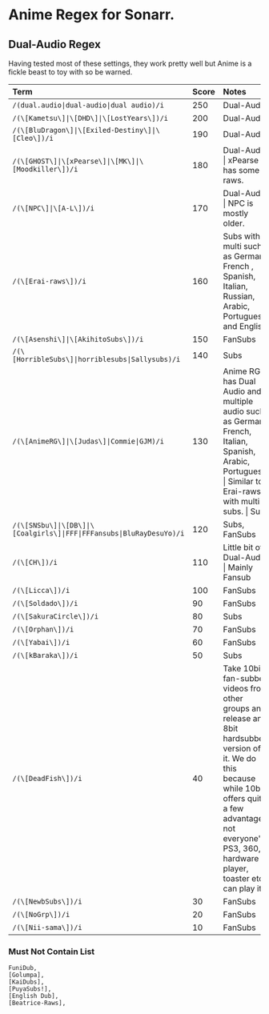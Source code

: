 # Anime Regex for Sonarr.

## Dual-Audio Regex
Having tested most of these settings, they work pretty well but Anime is a fickle beast to toy with so be warned. 

| Term | Score | Notes |
| :-- | :-- | :-- |
| `/(dual.audio\|dual-audio\|dual audio)/i`                                 | 250 | Dual-Audio |
| `/(\[Kametsu\]\|\[DHD\]\|\[LostYears\])/i`                                | 200 | Dual-Audio |
| `/(\[BluDragon\]\|\[Exiled-Destiny\]\|\[Cleo\])/i`                        | 190 | Dual-Audio |
| `/(\[GHOST\]\|\[xPearse\]\|\[MK\]\|\[Moodkiller\])/i`                     | 180 | Dual-Audio \| xPearse has some raws. |
| `/(\[NPC\]\|\[A-L\])/i`                                                   | 170 | Dual-Audio \| NPC is mostly older. |
| `/(\[Erai-raws\])/i`                                                      | 160 | Subs with multi such as German, French , Spanish, Italian, Russian, Arabic, Portuguese and English |
| `/(\[Asenshi\]\|\[AkihitoSubs\])/i`                                       | 150 | FanSubs|
| `/(\[HorribleSubs\]\|horriblesubs\|Sallysubs)/i`                          | 140 | Subs |
| `/(\[AnimeRG\]\|\[Judas\]\|Commie\|GJM)/i`                                | 130 | Anime RG has Dual Audio and multiple audio such as German, French, Italian, Spanish, Arabic, Portuguese. \| Similar to Erai-raws with multi subs. \| Subs |
| `/(\[SNSbu\]\|\[DB\]\|\[Coalgirls\]\|FFF\|FFFansubs\|BluRayDesuYo)/i`     | 120 | Subs, FanSubs|
| `/(\[CH\])/i`                                                             | 110 | Little bit of Dual-Audio \| Mainly Fansub |
| `/(\[Licca\])/i`                                                          | 100 | FanSubs |
| `/(\[Soldado\])/i`                                                        | 90  | FanSubs |
| `/(\[SakuraCircle\])/i`                                                   | 80  | Subs |
| `/(\[Orphan\])/i`                                                         | 70  | FanSubs |
| `/(\[Yabai\])/i`                                                          | 60  | FanSubs |
| `/(\[kBaraka\])/i`                                                        | 50  | Subs |
| `/(\[DeadFish\])/i`                                                       | 40  | Take 10bit fan-subbed videos from other groups and release an 8bit hardsubbed version of it. We do this because while 10bit offers quite a few advantages, not everyone's PS3, 360, hardware player, toaster etc can play it. |
| `/(\[NewbSubs\])/i`                                                       | 30  | FanSubs |
| `/(\[NoGrp\])/i`                                                          | 20  | FanSubs |
| `/(\[Nii-sama\])/i`                                                       | 10  | FanSubs |

### Must Not Contain List
```dub,
FuniDub,
[Golumpa],
[KaiDubs],
[PuyaSubs!],
[English Dub],
[Beatrice-Raws],
